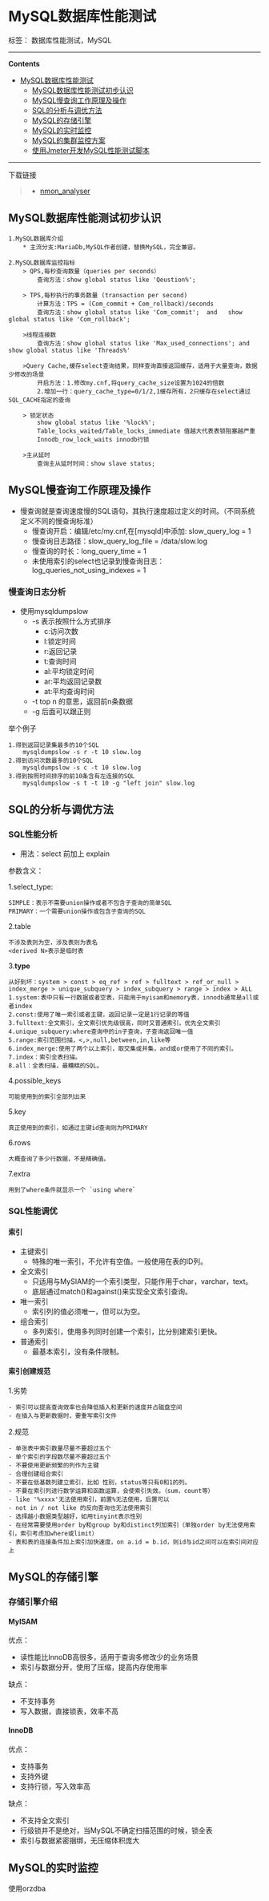 # MySQL数据库性能测试

标签： 数据库性能测试，MySQL

----

**Contents**

- [MySQL数据库性能测试](#MySQL数据库性能测试)
    - [MySQL数据库性能测试初步认识](#MySQL数据库性能测试初步认识)
    - [MySQL慢查询工作原理及操作](#jump)
    - [SQL的分析与调优方法](#SQL的分析与调优方法)
    - [MySQL的存储引擎](#MySQL的存储引擎)
    - [MySQL的实时监控](#MySQL的实时监控)
    - [MySQL的集群监控方案](#MySQL的集群监控方案)
    - [使用Jmeter开发MySQL性能测试脚本](#使用Jmeter开发MySQL性能测试脚本)

----


下载链接

>* [nmon_analyser](https://www.ibm.com/developerworks/community/wikis/home?lang=en#!/wiki/Power+Systems/page/nmon_analyser)



## MySQL数据库性能测试初步认识

	1.MySQL数据库介绍
		* 主流分支:MariaDb,MySQL作者创建，替换MySQL，完全兼容。
	
	2.MySQL数据库监控指标
		> QPS,每秒查询数量（queries per seconds）
			查询方法：show global status like 'Qeustion%';
		
		> TPS,每秒执行的事务数量 (transaction per second)
			计算方法：TPS = (Com_commit + Com_rollback)/seconds
			查询方法：show global status like 'Com_commit';  and   show global status like 'Com_rollback';
		
		>线程连接数
			查询方法：show global status like 'Max_used_connections'; and show global status like 'Threads%'
		
		>Query Cache,缓存select查询结果，同样查询直接返回缓存，适用于大量查询，数据少修改的场景
			开启方法：1.修改my.cnf,将query_cache_size设置为1024的倍数
			2.增加一行：query_cache_type=0/1/2,1缓存所有，2只缓存在select通过SQL_CACHE指定的查询
		
		> 锁定状态
			show global status like '%lock%';
			Table_locks_waited/Table_locks_immediate 值越大代表表锁阻塞越严重
			Innodb_row_lock_waits innodb行锁

		>主从延时
			查询主从延时时间：show slave status;
		

## <span id = "jump">MySQL慢查询工作原理及操作</span>
* 慢查询就是查询速度慢的SQL语句，其执行速度超过定义的时间。（不同系统定义不同的慢查询标准）
	- 慢查询开启：编辑/etc/my.cnf,在[mysqld]中添加: slow_query_log = 1
	- 慢查询日志路径：slow_query_log_file = /data/slow.log
	- 慢查询的时长：long_query_time = 1
	- 未使用索引的select也记录到慢查询日志：log_queries_not_using_indexes = 1

### 慢查询日志分析
* 使用mysqldumpslow
	- -s 表示按照什么方式排序
		- c:访问次数
		- l:锁定时间
		- r:返回记录
		- t:查询时间
		- al:平均锁定时间
		- ar:平均返回记录数
		- at:平均查询时间
	- -t top n 的意思，返回前n条数据
	- -g 后面可以跟正则

举个例子
	
	1.得到返回记录集最多的10个SQL
		mysqldumpslow -s r -t 10 slow.log
	2.得到访问次数最多的10个SQL
		mysqldumpslow -s c -t 10 slow.log
	3.得到按照时间排序的前10条含有左连接的SQL
		mysqldumpslow -s t -t 10 -g "left join" slow.log

## SQL的分析与调优方法

### SQL性能分析
* 用法：select 前加上 explain

参数含义：

1.select_type:

	SIMPLE：表示不需要union操作或者不包含子查询的简单SQL
	PRIMARY：一个需要union操作或包含子查询的SQL

2.table
	
	不涉及表则为空，涉及表则为表名
	<derived N>表示是临时表

3.**type**

	从好到坏：system > const > eq_ref > ref > fulltext > ref_or_null > index_merge > unique_subquery > index_subquery > range > index > ALL
	1.system:表中只有一行数据或者空表，只能用于myisam和memory表，innodb通常是all或者index
	2.const:使用了唯一索引或者主键，返回记录一定是1行记录的等值
	3.fulltext:全文索引，全文索引优先级很高，同时又普通索引，优先全文索引
	4.unique_subquery:where查询中的in子查询，子查询返回唯一值
	5.range:索引范围扫描，<,>,null,between,in,like等
	6.index_merge:使用了两个以上索引，取交集或并集，and或or使用了不同的索引。
	7.index：索引全表扫描。
	8.all：全表扫描，最糟糕的SQL。

4.possible_keys
	
	可能使用到的索引全部列出来

5.key
	
	真正使用到的索引，如通过主键id查询则为PRIMARY

6.rows
	
	大概查询了多少行数据，不是精确值。

7.extra
	
	用到了where条件就显示一个 `using where`

### SQL性能调优

#### 索引
- 主键索引
	- 特殊的唯一索引，不允许有空值。一般使用在表的ID列。
- 全文索引
	- 只适用与MySIAM的一个索引类型，只能作用于char，varchar，text。
	- 底层通过match()和against()来实现全文索引查询。
- 唯一索引
	- 索引列的值必须唯一，但可以为空。
- 组合索引
	- 多列索引，使用多列同时创建一个索引，比分别建索引更快。 
- 普通索引
	- 最基本索引，没有条件限制。

#### 索引创建规范
1.劣势

	- 索引可以提高查询效率也会降低插入和更新的速度并占磁盘空间
	- 在插入与更新数据时，要重写索引文件

2.规范

	- 单张表中索引数量尽量不要超过五个
	- 单个索引的字段数尽量不要超过五个
	- 不要使用更新频繁的列作为主键
	- 合理创建组合索引
	- 不要在低基数列建立索引，比如 性别，status等只有0和1的列。
	- 不要在索引列进行数学运算和函数运算，会使索引失效。（sum，count等）
	- like '%xxxx'无法使用索引，前置%无法使用，后置可以
	- not in / not like 的反向查询也无法使用索引
	- 选择越小数据类型越好，如用tinyint表示性别
	- 在经常需要使用order by和group by和distinct列加索引（单独order by无法使用索引，索引考虑加where或limit）
	- 表和表的连接条件加上索引加快速度，on a.id = b.id，则id与id之间可以在索引间对应上
	

## MySQL的存储引擎

### 存储引擎介绍

#### MyISAM
优点：

- 读性能比InnoDB高很多，适用于查询多修改少的业务场景
- 索引与数据分开，使用了压缩，提高内存使用率

缺点：

- 不支持事务
- 写入数据，直接锁表，效率不高

#### InnoDB
优点：

- 支持事务
- 支持外键
- 支持行锁，写入效率高

缺点：

- 不支持全文索引
- 行级锁并不是绝对，当MySQL不确定扫描范围的时候，锁全表
- 索引与数据紧密捆绑，无压缩体积庞大

## MySQL的实时监控
使用orzdba
